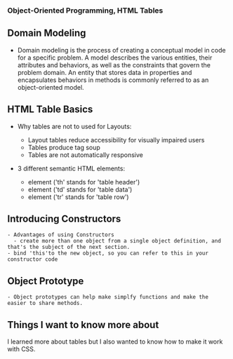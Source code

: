 ### Object-Oriented Programming, HTML Tables

## Domain Modeling
 
 - Domain modeling is the process of creating a conceptual model in code for a specific problem. A model describes the various entities, their attributes and behaviors, as well as the constraints that govern the problem domain. An entity that stores data in properties and encapsulates behaviors in methods is commonly referred to as an object-oriented model.

 ## HTML Table Basics

 - Why tables are not to used for  Layouts: 
    - Layout tables reduce accessibility for visually impaired users
    - Tables produce tag soup
    - Tables are not automatically responsive
    
- 3 different semantic HTML elements:
    - <th> element ('th' stands for 'table header')
    - <td> element ('td' stands for 'table data')
    - <tr> element ('tr' stands for 'table row')

## Introducing Constructors
    - Advantages of using Constructors 
      - create more than one object from a single object definition, and that's the subject of the next section.
    - bind 'this'to the new object, so you can refer to this in your constructor code

## Object Prototype 
    - Object prototypes can help make simplfy functions and make the easier to share methods.

  ## Things I want to know more about

  I learned more about tables but I also wanted to know how to make it work with CSS.